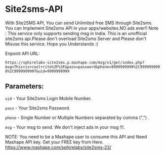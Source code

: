 Site2sms-API
============

With Site2SMS API, You can send Unlimited free SMS through Site2sms. You can Implement Site2sms API in your apps/websites.NO ads ever!! Note : This service only supports sending msg in India. This is an unofficial site2sms api.Please don't overload Site2sms Server and Please don't Misuse this service. Hope you Understands :)



Enpoint API URL:

`https://sphirelabs-site2sms.p.mashape.com/msg/v1/get/index.php?msg=This+is+cool+rite%3F%3F&pass=password&phone=9999999999%2C9999999998%2C9999999997&uid=9999999999`

Parameters:
---------------------
`uid` - Your Site2sms Login Mobile Number.

`pass` - Your Site2sms Password.

`phone` - Single Number or Multiple Numbers separated by comma (",") .

`msg` - Your msg to send. We don't inject ads in your msg !!!.

NOTE: You need to be a Mashape user to consume this API and Need Mashape API key. Get your FREE key from Here.
https://www.mashape.com/sphirelabs/site2sms-23/


<div id="mashape-docs-container-341438232"></div>
<script type="text/javascript">
  (function (window) {
    if (!window._MashapeConfig) window._MashapeConfig = [];
    window._MashapeConfig.push({
      selector: '#mashape-docs-container-341438232',
      user: 'sphirelabs',
      api: 'Site2SMS'
    });
    var script = document.createElement('script');
    script.type = 'text/javascript';
    script.src = '//mashape.github.io/embed/docs.js';
    script.async = true;
    var entry = document.getElementsByTagName('script')[0];
    entry.parentNode.insertBefore(script, entry);
  }(window));
</script>
